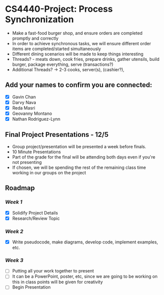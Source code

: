 # CS4440-Project: Process Synchronization
  + Make a fast-food burger shop, and ensure orders are completed promptly and correctly
  + In order to achieve synchronous tasks, we will ensure different order items are completed/started simultaneously
  + Different dining scenarios will be made to keep things interesting
  + Threads? - meats down, cook fries, prepare drinks, gather utensils, build burger, package everything, serve (transactions?)
  + Additional Threads? -> 2-3 cooks, server(s), (cashier?),
  
## Add your names to confirm you are connected:
  - [x] Gavin Chan
  - [x] Darvy Nava
  - [x] Reda Masri
  - [x] Geovanny Montano
  - [x] Nathan Rodriguez-Lynn

## Final Project Presentations - 12/5
  + Group project/presentation will be presented a week before finals. 
  + 10 Minute Presentations 
  + Part of the grade for the final will be attending both days even if you're not presenting
  + If chosen, we will be spending the rest of the remaining class time working in our groups on the project

## Roadmap
  ### *Week 1*
  - [x] Solidify Project Details  
  - [x] Research/Review Topic
  ### *Week 2*
  - [x] Write pseudocode, make diagrams, develop code, implement examples, etc.
  ### *Week 3*
  - [ ] Putting all your work together to present
  - [ ] It can be a PowerPoint, poster, etc, since we are going to be working on this in class points will be given for creativity
  - [ ] Begin Presentation
